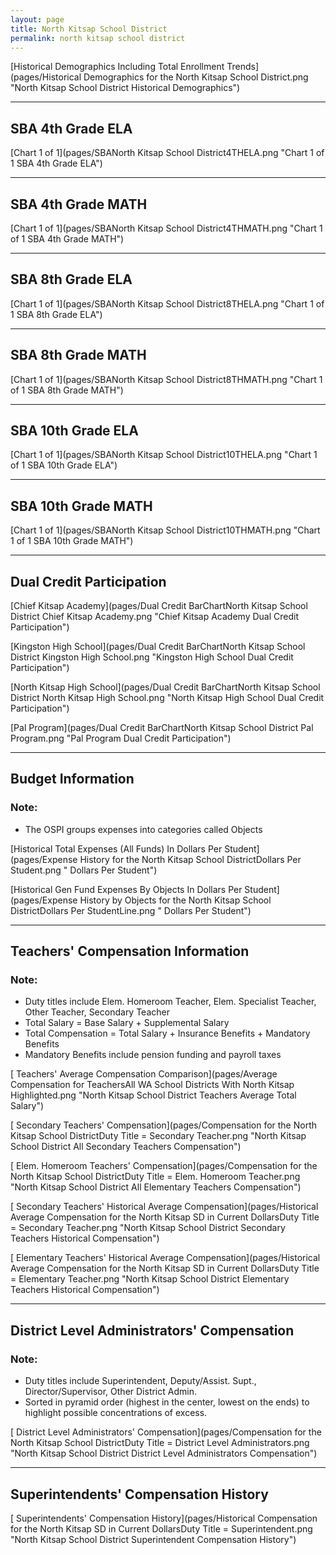 ```yaml
---
layout: page
title: North Kitsap School District
permalink: north kitsap school district
---
```



[Historical Demographics Including Total Enrollment Trends](pages/Historical Demographics for the North Kitsap School District.png "North Kitsap School District Historical Demographics")

___

## SBA 4th Grade ELA

[Chart 1 of 1](pages/SBANorth Kitsap School District4THELA.png "Chart 1 of 1 SBA 4th Grade ELA")


___

## SBA 4th Grade MATH

[Chart 1 of 1](pages/SBANorth Kitsap School District4THMATH.png "Chart 1 of 1 SBA 4th Grade MATH")


___

## SBA 8th Grade ELA

[Chart 1 of 1](pages/SBANorth Kitsap School District8THELA.png "Chart 1 of 1 SBA 8th Grade ELA")


___

## SBA 8th Grade MATH

[Chart 1 of 1](pages/SBANorth Kitsap School District8THMATH.png "Chart 1 of 1 SBA 8th Grade MATH")


___

## SBA 10th Grade ELA

[Chart 1 of 1](pages/SBANorth Kitsap School District10THELA.png "Chart 1 of 1 SBA 10th Grade ELA")


___

## SBA 10th Grade MATH

[Chart 1 of 1](pages/SBANorth Kitsap School District10THMATH.png "Chart 1 of 1 SBA 10th Grade MATH")


___

## Dual Credit Participation

[Chief Kitsap Academy](pages/Dual Credit BarChartNorth Kitsap School District Chief Kitsap Academy.png "Chief Kitsap Academy Dual Credit Participation")

[Kingston High School](pages/Dual Credit BarChartNorth Kitsap School District Kingston High School.png "Kingston High School Dual Credit Participation")

[North Kitsap High School](pages/Dual Credit BarChartNorth Kitsap School District North Kitsap High School.png "North Kitsap High School Dual Credit Participation")

[Pal Program](pages/Dual Credit BarChartNorth Kitsap School District Pal Program.png "Pal Program Dual Credit Participation")


___

## Budget Information
### Note:
- The OSPI groups expenses into categories called Objects

[Historical Total Expenses (All Funds) In Dollars Per Student](pages/Expense History for the North Kitsap School DistrictDollars Per Student.png " Dollars Per Student")

[Historical Gen Fund Expenses By Objects In Dollars Per Student](pages/Expense History by Objects for the North Kitsap School DistrictDollars Per StudentLine.png " Dollars Per Student")


___

## Teachers' Compensation Information
### Note:
- Duty titles include Elem. Homeroom Teacher, Elem. Specialist Teacher, Other Teacher, Secondary Teacher
- Total Salary = Base Salary + Supplemental Salary
- Total Compensation = Total Salary + Insurance Benefits + Mandatory Benefits
- Mandatory Benefits include pension funding and payroll taxes

[ Teachers' Average Compensation Comparison](pages/Average Compensation for TeachersAll WA School Districts With North Kitsap Highlighted.png "North Kitsap School District Teachers Average Total Salary")

[ Secondary Teachers' Compensation](pages/Compensation for the North Kitsap School DistrictDuty Title = Secondary Teacher.png "North Kitsap School District All Secondary Teachers Compensation")

[ Elem. Homeroom Teachers' Compensation](pages/Compensation for the North Kitsap School DistrictDuty Title = Elem. Homeroom Teacher.png "North Kitsap School District All Elementary Teachers Compensation")

[ Secondary Teachers' Historical Average Compensation](pages/Historical Average Compensation for the North Kitsap SD in Current DollarsDuty Title = Secondary Teacher.png "North Kitsap School District Secondary Teachers Historical Compensation")

[ Elementary Teachers' Historical Average Compensation](pages/Historical Average Compensation for the North Kitsap SD in Current DollarsDuty Title = Elementary Teacher.png "North Kitsap School District Elementary Teachers Historical Compensation")


___

## District Level Administrators' Compensation

### Note:
- Duty titles include Superintendent, Deputy/Assist. Supt., Director/Supervisor, Other District Admin.
- Sorted in pyramid order (highest in the center, lowest on the ends) to highlight possible concentrations of excess.

[ District Level Administrators' Compensation](pages/Compensation for the North Kitsap School DistrictDuty Title = District Level Administrators.png "North Kitsap School District District Level Administrators Compensation")


___

## Superintendents' Compensation History

[ Superintendents' Compensation History](pages/Historical Compensation for the North Kitsap SD in Current DollarsDuty Title = Superintendent.png "North Kitsap School District Superintendent Compensation History")

